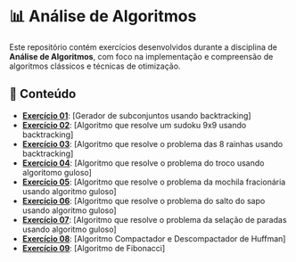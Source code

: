 # 📊 Análise de Algoritmos

Este repositório contém exercícios desenvolvidos durante a disciplina de **Análise de Algoritmos**, com foco na implementação e compreensão de algoritmos clássicos e técnicas de otimização.

## 🧠 Conteúdo

- [**Exercício 01**](./Ex-01/README.md): [Gerador de subconjuntos usando backtracking]
- [**Exercício 02**](./Ex-02/README.md): [Algoritmo que resolve um sudoku 9x9 usando backtracking]
- [**Exercício 03**](./Ex-03/README.md): [Algoritmo que resolve o problema das 8 rainhas usando backtracking]
- [**Exercício 04**](./Ex-04/README.md): [Algoritmo que resolve o problema do troco usando algoritomo guloso]
- [**Exercício 05**](./Ex-05/README.md): [Algoritmo que resolve o problema da mochila fracionária usando algoritmo guloso]
- [**Exercício 06**](./Ex-06/README.md): [Algoritmo que resolve o problema do salto do sapo usando algoritmo guloso]
- [**Exercício 07**](./Ex-07/README.md): [Algoritmo que resolve o problema da selação de paradas usando algoritmo guloso]
- [**Exercício 08**](./Ex-08/README.md): [Algoritmo Compactador e Descompactador de Huffman]
- [**Exercício 09**](./Ex-09/README.md): [Algoritmo de Fibonacci]
